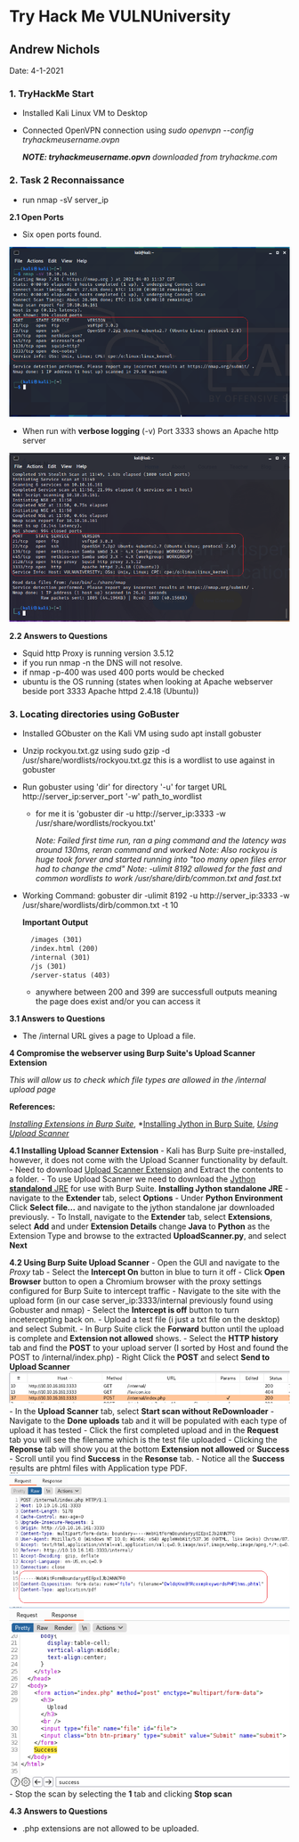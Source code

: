 # Try Hack Me VULNUniversity 
## Andrew Nichols
Date: 4-1-2021

### 1. TryHackMe Start
- Installed Kali Linux VM to Desktop
- Connected OpenVPN connection using *sudo openvpn --config tryhackmeusername.ovpn* 
	
	***NOTE: tryhackmeusername.opvn** downloaded from tryhackme.com*


### 2. Task 2 Reconnaissance
- run nmap -sV server_ip 

**2.1 Open Ports**
	
- Six open ports found.

![image info](./Images/t2_nmap_output.png)

- When run with **verbose logging** (-v) Port 3333 shows an Apache http server

![image info](./Images/t2_nmap_verboseoutput.png)

**2.2 Answers to Questions**

- Squid http Proxy is running version 3.5.12
- if you run nmap -n the DNS will not resolve.
- if nmap -p-400 was used 400 ports would be checked
- ubuntu is the OS running (states when looking at Apache webserver beside port 3333 Apache httpd 2.4.18 (Ubuntu))


### 3. Locating directories using GoBuster

- Installed GObuster on the Kali VM using sudo apt install gobuster
- Unzip rockyou.txt.gz using sudo gzip -d /usr/share/wordlists/rockyou.txt.gz this is a wordlist to use against in gobuster
- Run gobuster using 'dir' for directory '-u' for target URL http://server_ip:server_port '-w' path_to_wordlist
	- for me it is 'gobuster dir -u http://server_ip:3333 -w /usr/share/wordlists/rockyou.txt'
		
		*Note: Failed first time run, ran a ping command and the latency was around 130ms, reran command and worked*
		*Note: Also rockyou is huge took forver and started running into "too many open files error had to change the cmd"*
		*Note: -ulimit 8192 allowed for the fast and common wordlists to work /usr/share/dirb/common.txt and fast.txt*

- Working Command:  gobuster dir -ulimit 8192 -u http://server_ip:3333 -w /usr/share/wordlists/dirb/common.txt -t 10
		
	**Important Output**
		
		/images (301)
		/index.html (200)
		/internal (301)
		/js (301)
		/server-status (403)
	
	- anywhere between 200 and 399 are successfull outputs meaning the page does exist and/or you can access it

**3.1 Answers to Questions**
- The /internal URL gives a page to Upload a file. 

**4 Compromise the webserver using Burp Suite's Upload Scanner Extension**

*This will allow us to check which file types are allowed in the /internal upload page*

**References:** 

*[Installing Extensions in Burp Suite](https://portswigger.net/support/how-to-install-an-extension-in-burp-suite)*, 
*[Installing Jython in Burp Suite](https://gracefulsecurity.com/burp-suite-extensions-installing-jython-and-adding-an-extension/),
*[Using Upload Scanner](https://www.modzero.com/share/uploadscanner/UploadScanner_101_Basics.mp4)*

**4.1 Installing Upload Scanner Extension**
	- Kali has Burp Suite pre-installed, however, it does not come with the Upload Scanner functionality by default.
	- Need to download [Upload Scanner Extension](https://portswigger.net/bappstore/b2244cbb6953442cb3c82fa0a0d908fa "Upload Scanner") and Extract the contents to a folder.
		- To use Upload Scanner we need to download the [Jython **standalond** JRE](https://www.jython.org/download "Jython Download Page") for use with Burp Suite.
			**Installing Jython standalone JRE**
				- navigate to the **Extender** tab, select  **Options**
				- Under **Python Environment** Click **Select file...** and navigate to the jython standalone jar downloaded previously.
		- To Install, navigate to the **Extender** tab, select **Extensions**, select **Add** and under **Extension Details** change **Java** to **Python** as the Extension Type and browse to the extracted **UploadScanner.py**, and select **Next**

**4.2 Using Burp Suite Upload Scanner**
	- Open the GUI and navigate to the *Proxy* tab
		- Select the **Intercept On** button in blue to turn it off
		- Click **Open Browser** button to open a Chromium browser with the proxy settings configured for Burp Suite to intercept traffic
		- Navigate to the site with the upload form (in our case server_ip:3333/internal previously found using Gobuster and nmap)
		- Select the **Intercept is off** button to turn incetercepting back on.
		- Upload a test file (i just a txt file on the desktop) and select Submit.
		- In Burp Suite click the **Forward** button until the upload is complete and **Extension not allowed** shows.
		- Select the **HTTP history** tab and find the **POST** to your upload server (I sorted by Host and found the POST to /internal/index.php)
		- Right Click the **POST** and select **Send to Upload Scanner**
    ![image info](./Images/burp_history_post.png)
		- In the **Upload Scanner** tab, select **Start scan without ReDownloader**
		- Navigate to the **Done uploads** tab and it will be populated with each type of upload it has tested
		- Click the first completed upload and in the **Request** tab you will see the filename which is the test file uploaded
		- Clicking the **Reponse** tab will show you at the bottom **Extension not allowed** or **Success**
				- Scroll until you find **Success** in the **Resonse** tab.
				- Notice all the **Success** results are phtml files with Application type PDF.
	![image info](./Images/burp_success_request.png)
	![image info](./Images/burp_success_response.png)
		- Stop the scan by selecting the **1** tab and clicking **Stop scan**

**4.3 Answers to Questions**
- .php extensions are not allowed to be uploaded.

